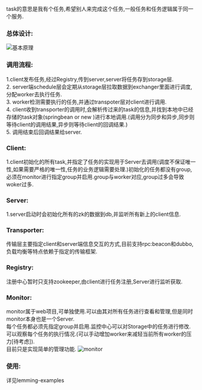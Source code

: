 task的意思是我有个任务,希望别人来完成这个任务,一般任务和任务逻辑属于同一个服务.
### 总体设计:
![基本原理](https://dressrosa.github.io/resources/lemming/lemming_struct.png)
### 调用流程:
1.client发布任务,经过Registry,传到server,server将任务存到storage层.  
2. server端schedule层会定期从storage层拉取数据到exchanger里面进行调度,分配worker去执行任务.  
3. worker检测需要执行的任务,并通过transpoter层对client进行调用.  
4. client收到transporter的调用时,会解析传过来的task的信息,并找到本地中已经存储的task对象(springbean or new )进行本地调用.(调用分为同步和异步,同步则等待client的调用结果,异步则等待client的回调结果.)  
5. 调用结束后回调结果给server.

### Client:
1.client初始化的所有task,并指定了任务的实现用于Server去调用(调度不保证唯一性,如果需要严格的唯一性,任务的业务逻辑需要处理.)初始化的任务都没有group,必须在monitor进行指定group并启用.group与worker对应,group过多会导致woker过多.
### Server:
1.server启动时会初始化所有的zk的数据到db,并监听所有新上的client信息.
### Transporter:
传输层主要指定client和server端信息交互的方式,目前支持rpc:beacon和dubbo,负载均衡等特点依赖于指定的传输框架.
### Registry:
注册中心暂时只支持zookeeper,由client进行任务注册,Server进行监听获取.
### Monitor:
monitor属于web项目,可单独使用.可以由其对所有任务进行查看和管理,但是同时monitor本身也是一个Server.  
每个任务都必须先指定group并启用.监控中心可以对Storage中的任务进行修改.可以观察每个任务的执行情况.(可以手动增加worker来减轻当前所有worker的压力[待考虑]).  
目前只是实现简单的管理功能.
![monitor](https://dressrosa.github.io/resources/lemming/lemming_monitor_01.png)

### 使用:
详见lemming-examples
